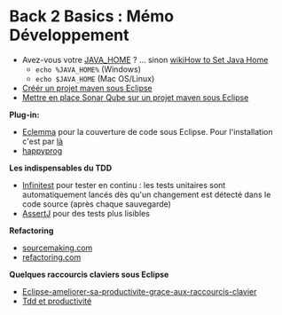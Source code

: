 # Back 2 Basics : Mémo Développement
<!-- => retour à la ligne, 2 espaces .... -->


* Avez-vous votre [JAVA_HOME](https://docs.oracle.com/cd/E19182-01/820-7851/inst_cli_jdk_javahome_t/) ? ... sinon [wikiHow to Set Java Home](http://www.wikihow.com/Set-Java-Home)
	*	`echo %JAVA_HOME%` (Windows) 
	*	`echo $JAVA_HOME`  (Mac OS/Linux)
* [Créér un projet maven sous Eclipse](CreerProjetMajenEclipse/README.md)
* [Mettre en place Sonar Qube sur un projet maven sous Eclipse](https://github.com/iblasquez/tutoriel_SonarQube)
 
**Plug-in:**  

* [Eclemma](http://eclemma.org/) pour la couverture de code sous Eclipse. Pour l'installation c'est par [là](http://eclemma.org/installation.html)  
* [happyprog](http://www.happyprog.com)


**Les indispensables du TDD** 
 
* [Infinitest](https://infinitest.github.io/) pour tester en continu : les tests unitaires sont automatiquement lancés dès qu'un changement est détecté dans le code source (après chaque sauvegarde)
* [AssertJ](http://joel-costigliola.github.io/assertj/) pour des tests plus lisibles  


**Refactoring** 
 
* [sourcemaking.com](https://sourcemaking.com)  
* [refactoring.com](http://refactoring.com)


**Quelques raccourcis claviers sous Eclipse**  

* [Eclipse-ameliorer-sa-productivite-grace-aux-raccourcis-clavier](http://blog.ippon.fr/2011/10/03/eclipse-ameliorer-sa-productivite-grace-aux-raccourcis-clavier/)  
* [Tdd et productivité](http://blog.xebia.fr/2010/11/03/tdd-et-productivite/)





